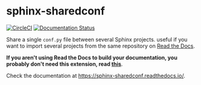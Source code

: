 # sphinx-sharedconf

[![CircleCI](https://circleci.com/gh/readthedocs/sphinx-sharedconf/tree/main.svg?style=svg)](https://circleci.com/gh/readthedocs/sphinx-sharedconf/tree/main)
[![Documentation Status](https://readthedocs.org/projects/sphinx-sharedconf/badge/?version=latest)](https://sphinx-sharedconf.readthedocs.io/en/latest/?badge=latest)

Share a single `conf.py` file between several Sphinx projects.
useful if you want to import several projects from the same
repository on [Read the Docs](https://readthedocs.org).

**If you aren't using Read the Docs to build your documentation,
you probably don't need this extension,
read [this](https://sphinx-sharedconf.readthedocs.io/page/advanced-usage.html#sharing-a-conf-py-file-without-using-an-extension)**.

Check the documentation at <https://sphinx-sharedconf.readthedocs.io/>.
